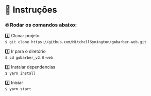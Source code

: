 # :notebook_with_decorative_cover: Instruções

### :fire: Rodar os comandos abaixo:

:one: Clonar projeto</br>
`$ git clone https://github.com/MitchellSymington/gobarber-web.git`

:two: Ir para o diretório </br>
`$ cd gobarber_v2.0-web`

:three: Instalar dependencias</br>
`$ yarn install`

:four: Iniciar</br>
`$ yarn start`</br>

